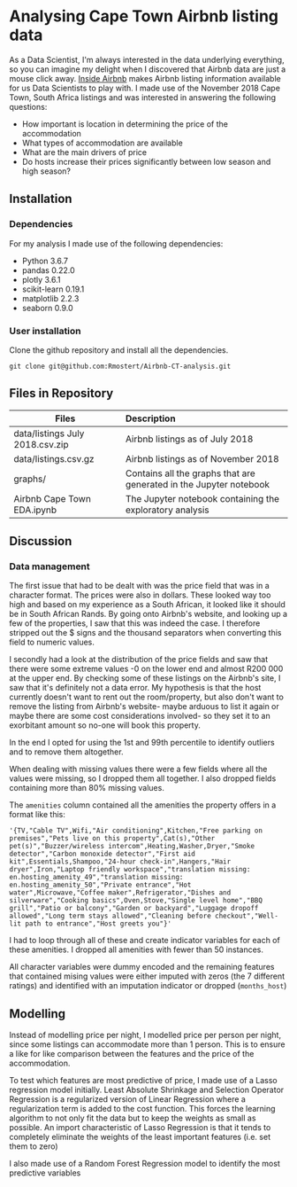 # Analysing Cape Town Airbnb listing data

As a Data Scientist, I'm always interested in the data underlying everything, so you can imagine my delight when I discovered that Airbnb data are just a mouse click away. [Inside Airbnb](http://insideairbnb.com/get-the-data.html) makes Airbnb listing information available for us Data Scientists to play with.
I made use of the November 2018 Cape Town, South Africa listings and was interested in answering the following questions:

* How important is location in determining the price of the accommodation
* What types of accommodation are available
* What are the main drivers of price
* Do hosts increase their prices significantly between low season and high season?


## Installation
### Dependencies

For my analysis I made use of the following dependencies:
* Python 3.6.7
* pandas 0.22.0
* plotly 3.6.1
* scikit-learn 0.19.1
* matplotlib 2.2.3 
* seaborn 0.9.0


### User installation
Clone the github repository and install all the dependencies.

```
git clone git@github.com:Rmostert/Airbnb-CT-analysis.git
```

## Files in Repository

| Files                                | Description                                                        |
| ------------------------------------ |:-------------------------------------------------------------------|
| data/listings July 2018.csv.zip      | Airbnb listings as of July 2018                                    |
| data/listings.csv.gz                 | Airbnb listings as of November 2018                                |
| graphs/                              | Contains all the graphs that are generated in the Jupyter notebook |
| Airbnb Cape Town EDA.ipynb           | The Jupyter notebook containing the exploratory analysis           |

## Discussion
### Data management

The first issue that had to be dealt with was the price field that was in a character format. The prices were also in dollars. These looked way too high and based on my experience as a South African, it looked like it should be in South African Rands. By going onto Airbnb's website, and looking up a few of the properties, I saw that this was indeed the case. I therefore stripped out the $ signs and the thousand separators when converting this field to numeric values.

I secondly had a look at the distribution of the price fields and saw that there were some extreme values -0 on the lower end and almost R200 000 at the upper end. By checking some of these listings on the Airbnb's site, I saw that it's definitely not a data error. My hypothesis is that the host currently doesn't want to rent out the room/property, but also don't want to remove the listing from Airbnb's website- maybe arduous to list it again or maybe there are some cost considerations involved- so they set it to an exorbitant amount so no-one will book this property. 

In the end I opted for using the 1st and 99th percentile to identify outliers and to remove them altogether.

When dealing with missing values there were a few fields where all the values were missing, so I dropped them all together. I also dropped fields containing more than 80% missing values.

The `amenities` column contained all the amenities the property offers in a  format like this:
```
'{TV,"Cable TV",Wifi,"Air conditioning",Kitchen,"Free parking on premises","Pets live on this property",Cat(s),"Other pet(s)","Buzzer/wireless intercom",Heating,Washer,Dryer,"Smoke detector","Carbon monoxide detector","First aid kit",Essentials,Shampoo,"24-hour check-in",Hangers,"Hair dryer",Iron,"Laptop friendly workspace","translation missing: en.hosting_amenity_49","translation missing: en.hosting_amenity_50","Private entrance","Hot water",Microwave,"Coffee maker",Refrigerator,"Dishes and silverware","Cooking basics",Oven,Stove,"Single level home","BBQ grill","Patio or balcony","Garden or backyard","Luggage dropoff allowed","Long term stays allowed","Cleaning before checkout","Well-lit path to entrance","Host greets you"}'
```

I had to loop through all of these and create indicator variables for each of these amenities. I dropped all amenities with fewer than 50 instances.

All character variables were dummy encoded and the remaining features that contained mising values were either imputed with zeros (the 7 different ratings) and identified with an imputation indicator or dropped (`months_host`)

## Modelling

Instead of modelling price per night, I modelled price per person per night, since some listings can accommodate more than 1 person. This is to ensure a like for like comparison between the features and the price of the accommodation.

To test which features are most predictive of price, I made use of a Lasso regression model initially. Least Absolute Shrinkage and Selection Operator Regression is a regularized version of Linear Regression where a regularization term is added to the cost function. This forces the learning algorithm to not only fit the data but to keep the weights as small as possible. 
An import characteristic of Lasso Regression is that it tends to completely eliminate the weights of the least important features (i.e. set them to zero)

I also made use of a Random Forest Regression model to identify the most predictive variables




















